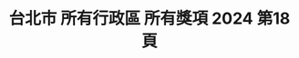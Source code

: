 ---
title: "台北市 所有行政區 所有獎項 2024 第18頁"
description: "台北市 所有行政區 所有獎項 2024 獲獎餐廳 第18頁"
keywords:
  - 美食競賽
  - 台灣美食
  - 美食精選
datePublished: "2025-06-30"
dateModified: "2025-07-03"
city: "台北市"
district: "所有行政區"
award: "所有獎項"
year: "2024"
page: 18
count: 234

restaurants:
  - name: "雙城雙廚"
    city: "台北市"
    district: "信義區"
    address: "台北市信義區嘉興街175巷2弄8號"
    phone: ""
    geo: "25.02748479024552, 121.55742378606605"
    link: "台北市/信義區/雙城雙廚"
    google_map: "https://maps.app.goo.gl/43WJp92iomFfxDnr9"
    footinder: "https://footinder.com.tw/%E5%8F%B0%E5%8C%97%E5%B8%82%E4%BF%A1%E7%BE%A9%E5%8D%80/362164/"
    award:
    - name: "500盤"
      year: "2024"
  - name: "十得私廚"
    city: "台北市"
    district: "中山區"
    address: "台北市中山區中山北路二段185號2樓"
    phone: "0933737893"
    geo: "25.063868303245837, 121.5226139269664"
    link: "台北市/中山區/十得私廚"
    google_map: "https://maps.app.goo.gl/mZtSoEDiC8dVomu86"
    footinder: "https://footinder.com.tw/%E5%8F%B0%E5%8C%97%E5%B8%82%E4%B8%AD%E5%B1%B1%E5%8D%80/7753/"
    award:
    - name: "500盤"
      year: "2024"
  - name: "侍燒肉"
    city: "台北市"
    district: "大安區"
    address: "台北市大安區敦化南路一段177巷22號1樓"
    phone: "0227710595"
    geo: "25.043001375359168, 121.55008876697414"
    link: "台北市/大安區/侍燒肉"
    google_map: "https://maps.app.goo.gl/yVygpqd32E3QZw6Z7"
    footinder: "https://footinder.com.tw/%e5%8f%b0%e5%8c%97%e5%b8%82%e5%a4%a7%e5%ae%89%e5%8d%80/362166/"
    award:
    - name: "500盤"
      year: "2024"
  - name: "榮榮園浙寧餐廳"
    city: "台北市"
    district: "大安區"
    address: "台北市大安區信義路四段25號2樓"
    phone: "0227038822"
    geo: "25.033581037187666, 121.544639769365"
    link: "台北市/大安區/榮榮園浙寧餐廳"
    google_map: "https://maps.app.goo.gl/T9SL41jzPjr1FqoY7"
    footinder: "https://footinder.com.tw/%e5%8f%b0%e5%8c%97%e5%b8%82%e5%a4%a7%e5%ae%89%e5%8d%80/8589/"
    award:
    - name: "500盤"
      year: "2024"
  - name: "嵩SUNG 台北大安"
    city: "台北市"
    district: "大安區"
    address: "台北市大安區延吉街131巷35號"
    phone: "0287720358"
    geo: "25.043005645899484, 121.5557734154559"
    link: "台北市/大安區/嵩SUNG_台北大安"
    google_map: "https://maps.app.goo.gl/JtKAYUYfMazEJDfn6"
    footinder: "https://footinder.com.tw/%E5%8F%B0%E5%8C%97%E5%B8%82%E5%A4%A7%E5%AE%89%E5%8D%80/362168/"
    award:
    - name: "500盤"
      year: "2024"
  - name: "阿正廚坊"
    city: "台北市"
    district: "中山區"
    address: "台北市中山區建國北路三段80巷1號"
    phone: "0227025277"
    geo: "25.065657746664648, 121.5356822394339"
    link: "台北市/中山區/阿正廚坊"
    google_map: "https://maps.app.goo.gl/tJp4JMz8Dd2HdYBDA"
    footinder: "https://footinder.com.tw/%e5%8f%b0%e5%8c%97%e5%b8%82%e4%b8%ad%e5%b1%b1%e5%8d%80/362170/"
    award:
    - name: "500盤"
      year: "2024"
  - name: "阿嬌海鮮料理"
    city: "台北市"
    district: "大安區"
    address: "台北市大安區大安路二段19號"
    phone: "0227061177"
    geo: "25.032283710807754, 121.5461180859745"
    link: "台北市/大安區/阿嬌海鮮料理"
    google_map: "https://maps.app.goo.gl/ywhRk8dwK9yjZ5n86"
    footinder: "https://footinder.com.tw/%E5%8F%B0%E5%8C%97%E5%B8%82%E5%A4%A7%E5%AE%89%E5%8D%80/36286/"
    award:
    - name: "500盤"
      year: "2024"
  - name: "鵝川(永久歇業)"
    city: "台北市"
    district: "大安區"
    address: "台北市大安區復興南路二段130號"
    phone: "0223255677"
    geo: "25.029143984320722, 121.54329736375456"
    link: "台北市/大安區/鵝川_永久歇業_"
    google_map: "https://maps.app.goo.gl/ExqHYcyPiisCtcqGA"
    footinder: "https://footinder.com.tw/%E5%8F%B0%E5%8C%97%E5%B8%82%E5%A4%A7%E5%AE%89%E5%8D%80/133635/"
    award:
    - name: "500盤"
      year: "2024"
  - name: "一碗來TaiwanMama"
    city: "台北市"
    district: "中正區"
    address: "台北市中正區八德路一段1號中4D, 華山1914文創園區內 中4D館"
    phone: "0233224949"
    geo: "25.044785529668108, 121.52950720132121"
    link: "台北市/中正區/一碗來TaiwanMama"
    google_map: "https://maps.app.goo.gl/15uCH78kdASc39Vr8"
    footinder: "https://footinder.com.tw/%E5%8F%B0%E5%8C%97%E5%B8%82%E4%B8%AD%E6%AD%A3%E5%8D%80/31499/"
    award:
    - name: "500盤"
      year: "2024"
    - name: "台北國際牛肉麵節"
      year: "2024"
---